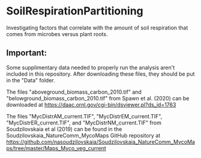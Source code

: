 # SoilRespirationPartitioning
Investigating factors that correlate with the amount of soil respiration that comes from microbes versus plant roots.

## Important:
Some supplimentary data needed to properly run the analysis aren't included in this repository.
After downloading these files, they should be put in the "Data" folder.

The files "aboveground_biomass_carbon_2010.tif" and "belowground_biomass_carbon_2010.tif" from Spawn et al. (2020) can be downloaded at https://daac.ornl.gov/cgi-bin/dsviewer.pl?ds_id=1763

The files "MycDistrAM_current.TIF", "MycDistrEM_current.TIF", "MycDistrER_current.TIF", and "MycDistrNM_current.TIF" from Soudzilovskaia et al (2019) can be found in the Soudzilovskaia_NatureComm_MycoMaps GitHub repository at https://github.com/nasoudzilovskaia/Soudzilovskaia_NatureComm_MycoMaps/tree/master/Maps_Myco_veg_current
